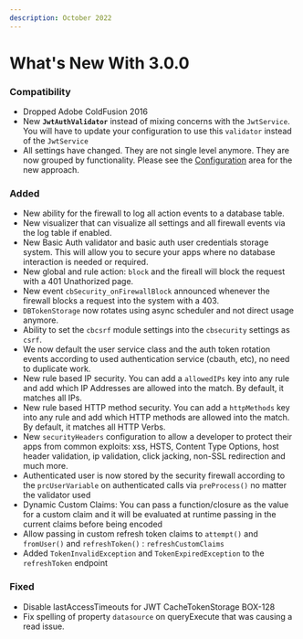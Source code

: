 ```yaml
---
description: October 2022
---
```


# What's New With 3.0.0

### Compatibility

* Dropped Adobe ColdFusion 2016
* New **`JwtAuthValidator`** instead of mixing concerns with the `JwtService`. You will have to update your configuration to use this `validator` instead of the `JwtService`
* All settings have changed. They are not single level anymore. They are now grouped by functionality. Please see the [Configuration](../../getting-started/first-chapter/) area for the new approach.

### Added

* New ability for the firewall to log all action events to a database table.
* New visualizer that can visualize all settings and all firewall events via the log table if enabled.
* New Basic Auth validator and basic auth user credentials storage system. This will allow you to secure your apps where no database interaction is needed or required.
* New global and rule action: `block` and the fireall will block the request with a 401 Unathorized page.
* New event `cbSecurity_onFirewallBlock` announced whenever the firewall blocks a request into the system with a 403.
* `DBTokenStorage` now rotates using async scheduler and not direct usage anymore.
* Ability to set the `cbcsrf` module settings into the `cbsecurity` settings as `csrf`.
* We now default the user service class and the auth token rotation events according to used authentication service (cbauth, etc), no need to duplicate work.
* New rule based IP security. You can add a `allowedIPs` key into any rule and add which IP Addresses are allowed into the match. By default, it matches all IPs.
* New rule based HTTP method security. You can add a `httpMethods` key into any rule and add which HTTP methods are allowed into the match. By default, it matches all HTTP Verbs.
* New `securityHeaders` configuration to allow a developer to protect their apps from common exploits: xss, HSTS, Content Type Options, host header validation, ip validation, click jacking, non-SSL redirection and much more.
* Authenticated user is now stored by the security firewall according to the `prcUserVariable` on authenticated calls via `preProcess()` no matter the validator used
* Dynamic Custom Claims: You can pass a function/closure as the value for a custom claim and it will be evaluated at runtime passing in the current claims before being encoded
* Allow passing in custom refresh token claims to `attempt()` and `fromUser()` and `refreshToken()` : `refreshCustomClaims`
* Added `TokenInvalidException` and `TokenExpiredException` to the `refreshToken` endpoint

### Fixed

* Disable lastAccessTimeouts for JWT CacheTokenStorage BOX-128
* Fix spelling of property `datasource` on queryExecute that was causing a read issue.
